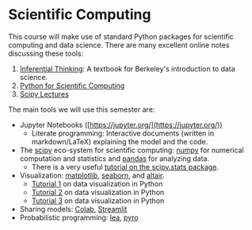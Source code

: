 # Scientific Computing

This course will make use of standard Python packages for scientific computing and data science.  There are many excellent online notes discussing these tools: 

1. [Inferential Thinking](https://www.inferentialthinking.com/chapters/intro): A textbook for Berkeley's introduction to data science.
2. [Python for Scientific Computing](http://sbu-python-class.github.io/python-science/)
3. [Scipy Lectures](https://scipy-lectures.org/index.html)

The main tools we will use this semester are: 

* Jupyter Notebooks ([https://jupyter.org/](https://jupyter.org/))
    * Literate programming: Interactive documents (written in markdown/LaTeX) explaining the model and the code. 
* The [scipy](https://www.scipy.org/) eco-system for scientific computing:  [numpy](https://numpy.org/) for numerical computation and statistics and [pandas](https://pandas.pydata.org/) for analyzing data. 
    * There is a very useful [tutorial on the scipy.stats package](https://docs.scipy.org/doc/scipy/reference/tutorial/stats.html).
* Visualization: [matplotlib](https://matplotlib.org/[), [seaborn](https://seaborn.pydata.org/index.html),  and [altair](https://altair-viz.github.io/).
    * [Tutorial 1](https://realpython.com/learning-paths/data-visualization-python/) on data visualization in Python 
    * [Tutorial 2](https://towardsdatascience.com/complete-guide-to-data-visualization-with-python-2dd74df12b5e) on data visualization in Python 
    * [Tutorial 3](https://medium.com/codex/step-by-step-guide-to-data-visualizations-in-python-b322129a1540) on data visualization in Python 
* Sharing models: [Colab](https://colab.research.google.com/), [Streamlit](https://www.streamlit.io/)
* Probabilistic programming: [lea](https://bitbucket.org/piedenis/lea/wiki/Home), [pyro](http://pyro.ai/)


